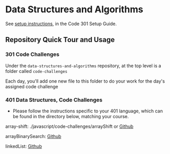 # Data Structures and Algorithms

See [setup instructions](https://codefellows.github.io/setup-guide/code-301/3-code-challenges), in the Code 301 Setup Guide.

## Repository Quick Tour and Usage

### 301 Code Challenges

Under the `data-structures-and-algorithms` repository, at the top level is a folder called `code-challenges`

Each day, you'll add one new file to this folder to do your work for the day's assigned code challenge

### 401 Data Structures, Code Challenges

- Please follow the instructions specific to your 401 language, which can be found in the directory below, matching your course.

array-shift: ./javascript/code-challenges/arrayShift  or [Github](https://github.com/TrunkOfUkuleles/data-structures-and-algorithms/tree/array-shift/javascript/code-challenges/arrayShift)

arrayBinarySearch: [Github](https://github.com/TrunkOfUkuleles/data-structures-and-algorithms/tree/array-binary-search/javascript/code-challenges/arrayBinarySearch)

linkedList: [Github](https://github.com/TrunkOfUkuleles/data-structures-and-algorithms/blob/array-binary-search/javascript/data-structures/linkedList/index.js)
